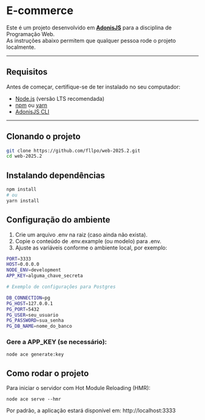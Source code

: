 # E-commerce

Este é um projeto desenvolvido em **[AdonisJS](https://adonisjs.com/)** para a disciplina de Programação Web.  
As instruções abaixo permitem que qualquer pessoa rode o projeto localmente.  

---

## Requisitos

Antes de começar, certifique-se de ter instalado no seu computador:

- [Node.js](https://nodejs.org/) (versão LTS recomendada)  
- [npm](https://www.npmjs.com/) ou [yarn](https://yarnpkg.com/)  
- [AdonisJS CLI](https://docs.adonisjs.com/guides/installation)

---

## Clonando o projeto

```bash
git clone https://github.com/fllpo/web-2025.2.git
cd web-2025.2
```
## Instalando dependências

```bash
npm install
# ou
yarn install
```

## Configuração do ambiente

1. Crie um arquivo .env na raiz (caso ainda não exista).
2. Copie o conteúdo de .env.example (ou modelo) para .env.
3. Ajuste as variáveis conforme o ambiente local, por exemplo:

```bash
PORT=3333
HOST=0.0.0.0
NODE_ENV=development
APP_KEY=alguma_chave_secreta

# Exemplo de configurações para Postgres

DB_CONNECTION=pg
PG_HOST=127.0.0.1
PG_PORT=5432
PG_USER=seu_usuario
PG_PASSWORD=sua_senha
PG_DB_NAME=nome_do_banco
```

### Gere a APP_KEY (se necessário):
```
node ace generate:key
```
## Como rodar o projeto

Para iniciar o servidor com Hot Module Reloading (HMR):

```node ace serve --hmr```

Por padrão, a aplicação estará disponível em:
http://localhost:3333
